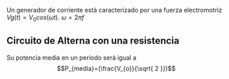 Un generador de corriente está caracterizado por una fuerza electromotriz $Vg(t)=V_0 cos(\omega t)$. $\omega =2 \pi f$

## Circuito de Alterna con una resistencia
Su potencia media en un periodo será igual a 
$$P_{media}=(\frac{V_{o}}{\sqrt{ 2 }})$$